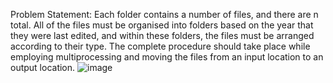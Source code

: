 Problem Statement:
Each folder contains a number of files, and there are n total. All of the files must be organised into folders based on the year that they were last edited, and within these
folders, the files must be arranged according to their type. The complete procedure should take place while employing multiprocessing and moving the files from an input 
location to an output location.
![image](https://github.com/user-attachments/assets/05e0557b-1f67-4657-90cf-33c2e41ece6c)
